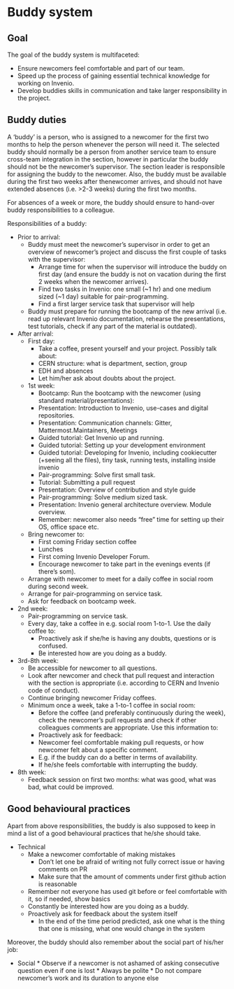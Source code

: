 # Buddy system

## Goal
The goal of the buddy system is multifaceted:
* Ensure newcomers feel comfortable and part of our team.
* Speed up the process of gaining essential technical knowledge for working on Invenio.
* Develop buddies skills in communication and take larger responsibility in the project.

## Buddy duties
A ‘buddy’ is a person, who is assigned to a newcomer for the first two months to help the person whenever the person will need it. The selected buddy should normally be a person from another service team to ensure cross-team integration in the section, however in particular the buddy should not be the newcomer’s supervisor. The section leader is responsible for assigning the buddy to the newcomer. Also, the buddy must be available during the first two weeks after thenewcomer arrives, and should not have extended absences (i.e. >2-3 weeks) during the first two months.

For absences of a week or more, the buddy should ensure to hand-over buddy responsibilities to a colleague.

Responsibilities of a buddy:
* Prior to arrival:
    * Buddy must meet the newcomer’s supervisor in order to get an overview of newcomer’s project and discuss the first couple of tasks with the supervisor:
        * Arrange time for when the supervisor will introduce the buddy on first day (and ensure the buddy is not on vacation during the first 2 weeks when the newcomer arrives).
        * Find two tasks in Invenio: one small (~1 hr) and one medium sized (~1 day) suitable for pair-programming.
        * Find a first larger service task that supervisor will help
    * Buddy must prepare for running the bootcamp of the new arrival (i.e. read up relevant Invenio documentation, rehearse the presentations, test tutorials, check if any part of the material is outdated).
* After arrival:
    * First day:
        * Take a coffee, present yourself and your project. Possibly talk about:
        * CERN structure: what is department, section, group
        * EDH and absences
        * Let him/her ask about doubts about the project.
    * 1st week:
        * Bootcamp: Run the bootcamp with the newcomer (using standard material/presentations):
        * Presentation: Introduction to Invenio, use-cases and digital repositories.
        * Presentation: Communication channels: Gitter, Mattermost.Maintainers, Meetings
        * Guided tutorial: Get Invenio up and running.
        * Guided tutorial: Setting up your development environment
        * Guided tutorial: Developing for Invenio, including cookiecutter (+seeing all the files), tiny task, running tests, installing inside invenio
        * Pair-programming: Solve first small task.
        * Tutorial: Submitting a pull request
        * Presentation: Overview of contribution and style guide
        * Pair-programming: Solve medium sized task.
        * Presentation: Invenio general architecture overview. Module overview.
        * Remember: newcomer also needs “free” time for setting up their OS, office space etc.
    * Bring newcomer to:
        * First coming Friday section coffee
        * Lunches
        * First coming Invenio Developer Forum.
        * Encourage newcomer to take part in the evenings events (if there’s som).
    * Arrange with newcomer to meet for a daily coffee in social room during second week.
    * Arrange for pair-programming on service task.
    * Ask for feedback on bootcamp week.
* 2nd week:
    * Pair-programming on service task.
    * Every day, take a coffee in e.g. social room 1-to-1. Use the daily coffee to:
        * Proactively ask if she/he is having any doubts, questions or is confused.
        * Be interested how are you doing as a buddy.
* 3rd-8th week:
    * Be accessible for newcomer to all questions.
    * Look after newcomer and check that pull request and interaction with the section is appropriate (i.e. according to CERN and Invenio code of conduct).
    * Continue bringing newcomer Friday coffees.
    * Minimum once a week, take a 1-to-1 coffee in social room:
        * Before the coffee (and preferably continuously during the week), check the newcomer’s pull requests and check if other colleagues comments are appropriate. Use this information to:
        * Proactively ask for feedback:
        * Newcomer feel comfortable making pull requests, or how newcomer felt about a specific comment.
        * E.g. if the buddy can do a better in terms of availability.
        * If he/she feels comfortable with interrupting the buddy.
* 8th week:
    * Feedback session on first two months: what was good, what was bad, what could be improved.

## Good behavioural practices
Apart from above responsibilities, the buddy is also supposed to keep in mind a list of a good
behavioural practices that he/she should take.
* Technical
    * Make a newcomer comfortable of making mistakes
        * Don’t let one be afraid of writing not fully correct issue or having comments on PR
        * Make sure that the amount of comments under first github action is reasonable
    * Remember not everyone has used git before or feel comfortable with it, so if needed, show basics
    * Constantly be interested how are you doing as a buddy.
    * Proactively ask for feedback about the system itself
        * In the end of the time period predicted, ask one what is the thing that one is missing, what one would change in the system

Moreover, the buddy should also remember about the social part of his/her job:
   * Social
    * Observe if a newcomer is not ashamed of asking consecutive question even if one is lost
    * Always be polite
    * Do not compare newcomer’s work and its duration to anyone else
